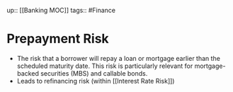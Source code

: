 up:: [[Banking MOC]]
tags:: #Finance 
# Prepayment Risk
- The risk that a borrower will repay a loan or mortgage earlier than the scheduled maturity date. This risk is particularly relevant for mortgage-backed securities (MBS) and callable bonds.
- Leads to refinancing risk (within [[Interest Rate Risk]])

